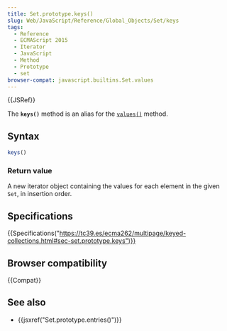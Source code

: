 ```yaml
---
title: Set.prototype.keys()
slug: Web/JavaScript/Reference/Global_Objects/Set/keys
tags:
  - Reference
  - ECMAScript 2015
  - Iterator
  - JavaScript
  - Method
  - Prototype
  - set
browser-compat: javascript.builtins.Set.values
---
```

{{JSRef}}

The **`keys()`** method is an alias for the [`values()`](/en-US/docs/Web/JavaScript/Reference/Global_Objects/Set/values) method.

## Syntax

```js
keys()
```

### Return value

A new iterator object containing the values for each element in the given
`Set`, in insertion order.

## Specifications

{{Specifications("https://tc39.es/ecma262/multipage/keyed-collections.html#sec-set.prototype.keys")}}

## Browser compatibility

{{Compat}}

## See also

- {{jsxref("Set.prototype.entries()")}}
